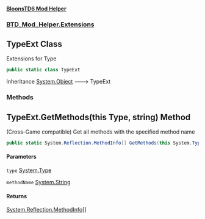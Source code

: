 #### [BloonsTD6 Mod Helper](index.md 'index')
### [BTD_Mod_Helper.Extensions](index.md#BTD_Mod_Helper.Extensions 'BTD_Mod_Helper.Extensions')

## TypeExt Class

Extensions for Type

```csharp
public static class TypeExt
```

Inheritance [System.Object](https://docs.microsoft.com/en-us/dotnet/api/System.Object 'System.Object') &#129106; TypeExt
### Methods

<a name='BTD_Mod_Helper.Extensions.TypeExt.GetMethods(thisSystem.Type,string)'></a>

## TypeExt.GetMethods(this Type, string) Method

(Cross-Game compatible) Get all methods with the specified method name

```csharp
public static System.Reflection.MethodInfo[] GetMethods(this System.Type type, string methodName);
```
#### Parameters

<a name='BTD_Mod_Helper.Extensions.TypeExt.GetMethods(thisSystem.Type,string).type'></a>

`type` [System.Type](https://docs.microsoft.com/en-us/dotnet/api/System.Type 'System.Type')

<a name='BTD_Mod_Helper.Extensions.TypeExt.GetMethods(thisSystem.Type,string).methodName'></a>

`methodName` [System.String](https://docs.microsoft.com/en-us/dotnet/api/System.String 'System.String')

#### Returns
[System.Reflection.MethodInfo](https://docs.microsoft.com/en-us/dotnet/api/System.Reflection.MethodInfo 'System.Reflection.MethodInfo')[[]](https://docs.microsoft.com/en-us/dotnet/api/System.Array 'System.Array')